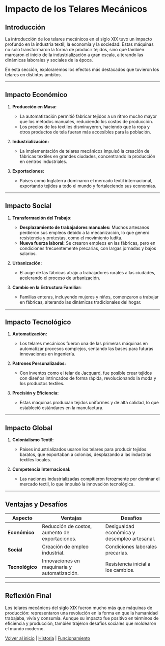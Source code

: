 
# Impacto de los Telares Mecánicos

## Introducción

La introducción de los telares mecánicos en el siglo XIX tuvo un impacto profundo en la industria textil, la economía y la sociedad. Estas máquinas no solo transformaron la forma de producir tejidos, sino que también marcaron el inicio de la industrialización a gran escala, alterando las dinámicas laborales y sociales de la época.

En esta sección, exploraremos los efectos más destacados que tuvieron los telares en distintos ámbitos.

---

## Impacto Económico

1. **Producción en Masa:**
   - La automatización permitió fabricar tejidos a un ritmo mucho mayor que los métodos manuales, reduciendo los costos de producción.
   - Los precios de los textiles disminuyeron, haciendo que la ropa y otros productos de tela fueran más accesibles para la población.

2. **Industrialización:**
   - La implementación de telares mecánicos impulsó la creación de fábricas textiles en grandes ciudades, concentrando la producción en centros industriales.

3. **Exportaciones:**
   - Países como Inglaterra dominaron el mercado textil internacional, exportando tejidos a todo el mundo y fortaleciendo sus economías.

---

## Impacto Social

1. **Transformación del Trabajo:**
   - **Desplazamiento de trabajadores manuales:**
     Muchos artesanos perdieron sus empleos debido a la mecanización, lo que generó resistencia y protestas, como el movimiento ludita.
   - **Nueva fuerza laboral:**
     Se crearon empleos en las fábricas, pero en condiciones frecuentemente precarias, con largas jornadas y bajos salarios.

2. **Urbanización:**
   - El auge de las fábricas atrajo a trabajadores rurales a las ciudades, acelerando el proceso de urbanización.

3. **Cambio en la Estructura Familiar:**
   - Familias enteras, incluyendo mujeres y niños, comenzaron a trabajar en fábricas, alterando las dinámicas tradicionales del hogar.

---

## Impacto Tecnológico

1. **Automatización:**
   - Los telares mecánicos fueron una de las primeras máquinas en automatizar procesos complejos, sentando las bases para futuras innovaciones en ingeniería.

2. **Patrones Personalizados:**
   - Con inventos como el telar de Jacquard, fue posible crear tejidos con diseños intrincados de forma rápida, revolucionando la moda y los productos textiles.

3. **Precisión y Eficiencia:**
   - Estas máquinas producían tejidos uniformes y de alta calidad, lo que estableció estándares en la manufactura.

---

## Impacto Global

1. **Colonialismo Textil:**
   - Países industrializados usaron los telares para producir tejidos baratos, que exportaban a colonias, desplazando a las industrias textiles locales.

2. **Competencia Internacional:**
   - Las naciones industrializadas compitieron ferozmente por dominar el mercado textil, lo que impulsó la innovación tecnológica.

---

## Ventajas y Desafíos

| **Aspecto**          | **Ventajas**                             | **Desafíos**                          |
|-----------------------|------------------------------------------|----------------------------------------|
| **Económico**         | Reducción de costos, aumento de exportaciones. | Desigualdad económica y desempleo artesanal. |
| **Social**            | Creación de empleo industrial.           | Condiciones laborales precarias.       |
| **Tecnológico**       | Innovaciones en maquinaria y automatización. | Resistencia inicial a los cambios.     |

---

## Reflexión Final

Los telares mecánicos del siglo XIX fueron mucho más que máquinas de producción: representaron una revolución en la forma en que la humanidad trabajaba, vivía y consumía. Aunque su impacto fue positivo en términos de eficiencia y producción, también trajeron desafíos sociales que moldearon el mundo moderno.

[Volver al inicio](index.md) | [Historia](historia.md) | [Funcionamiento](funcionamiento.md)
